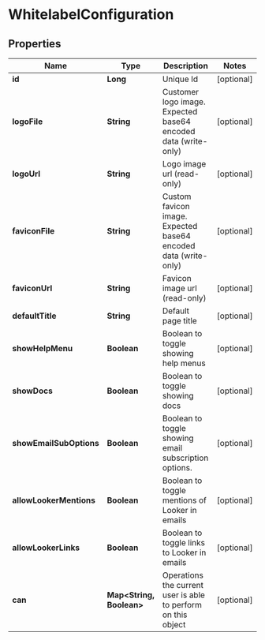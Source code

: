# WhitelabelConfiguration

## Properties
Name | Type | Description | Notes
------------ | ------------- | ------------- | -------------
**id** | **Long** | Unique Id |  [optional]
**logoFile** | **String** | Customer logo image. Expected base64 encoded data (write-only) |  [optional]
**logoUrl** | **String** | Logo image url (read-only) |  [optional]
**faviconFile** | **String** | Custom favicon image. Expected base64 encoded data (write-only) |  [optional]
**faviconUrl** | **String** | Favicon image url (read-only) |  [optional]
**defaultTitle** | **String** | Default page title |  [optional]
**showHelpMenu** | **Boolean** | Boolean to toggle showing help menus |  [optional]
**showDocs** | **Boolean** | Boolean to toggle showing docs |  [optional]
**showEmailSubOptions** | **Boolean** | Boolean to toggle showing email subscription options. |  [optional]
**allowLookerMentions** | **Boolean** | Boolean to toggle mentions of Looker in emails |  [optional]
**allowLookerLinks** | **Boolean** | Boolean to toggle links to Looker in emails |  [optional]
**can** | **Map&lt;String, Boolean&gt;** | Operations the current user is able to perform on this object |  [optional]
